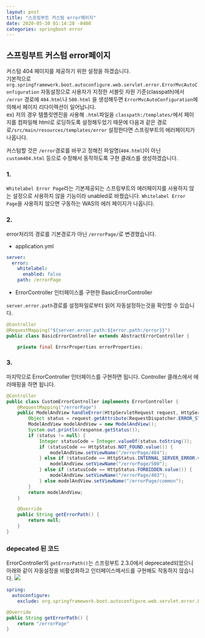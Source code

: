 ```yaml
---
layout: post
title: "스프링부트 커스텀 error페이지"
date: 2020-05-30 01:14:28 -0400
categories: springboot error
---
```

## 스프링부트 커스텀 error페이지

커스텀 404 페이지를 제공하기 위한 설정을 하겠습니다.  
기본적으로 ``org.springframework.boot.autoconfigure.web.servlet.error.ErrorMvcAutoConfiguration`` 자동설정으로 사용자가 지정한 서블릿 자원 기준(classpath)에서 ``/error`` 경로에 ``404.html``나 ``500.html`` 을 생성해두면 ``ErrorMvcAutoConfiguration``에 의해서 페이지 리다이렉션이 일어납니다.  
ex)
저의 경우 템플릿엔진을 사용해 ``.html``파일을 ``classpath:/templates/``에서 페이지를 컴파일해 html로 로딩하도록 설정해두었기 때문에
 다음과 같은 경로로``/src/main/resources/templates/error`` 설정한다면 스프링부트의 에러페이지가 나옵니다.

커스텀할 것은 ``/error``경로를 바꾸고 정해진 파일명(``404.html``)이 아닌 ``custom404.html`` 등으로 수정해서 동작하도록 구현 클래스를 생성하겠습니다.  

### 1.
 ``Whitelabel Error Page``라는 기본제공되는 스프링부트의 에러페이지를 사용하지 않는 설정으로 사용하지 않을 기능이라 unabled로 바꿨습니다. ``Whitelabel Error Page``을 사용하지 않으면 구동하는 WAS의 에러 페이지가 나옵니다.  

### 2.
 error처리의 경로를 기본경로가 아닌 ``/errorPage/``로 변경했습니다.

- application.yml


```yml
server:
  error:
    whitelabel:
      enabled: false
    path: /errorPage
```

- ErrorController 인터페이스를 구현한 BasicErrorController  

``server.error.path``경로를 설정파일로부터 읽어 자동설정하는것을 확인할 수 있습니다.  
```java
@Controller
@RequestMapping("${server.error.path:${error.path:/error}}")
public class BasicErrorController extends AbstractErrorController {

	private final ErrorProperties errorProperties;
```  

### 3.  
마지막으로 ErrorController 인터페이스를 구현하면 됩니다.
Controller 클래스에서 에러매핑을 하면 됩니다.

```java
@Controller
public class CustomErrorController implements ErrorController {
    @RequestMapping("/errorPage")
    public ModelAndView handleError(HttpServletRequest request, HttpServletResponse response) {
        Object status = request.getAttribute(RequestDispatcher.ERROR_STATUS_CODE);
        ModelAndView modelAndView = new ModelAndView();
        System.out.println(response.getStatus());
        if (status != null) {
            Integer statusCode = Integer.valueOf(status.toString());
            if (statusCode == HttpStatus.NOT_FOUND.value()) {
                modelAndView.setViewName("/errorPage/404");
            } else if (statusCode == HttpStatus.INTERNAL_SERVER_ERROR.value()) {
                modelAndView.setViewName("/errorPage/500");
            } else if (statusCode == HttpStatus.FORBIDDEN.value()) {
                modelAndView.setViewName("/errorPage/403");
            } else modelAndView.setViewName("/errorPage/common");
        }
        return modelAndView;
    }

    @Override
    public String getErrorPath() {
        return null;
    }
}
```

### depecated 된 코드
ErrorController의 ``getErrorPath()``는 스프링부트 2.3.0에서 deprecated되었으니 아래와 같이 자동설정을 비활성화하고 인터페이스메서드를 구현해도 작동하지 않습니다.
![](../../../static/img/20200530-ErrorController/getErrorPath.JPG)
```yml
spring:
  autoconfigure:
    exclude: org.springframework.boot.autoconfigure.web.servlet.error.ErrorMvcAutoConfiguration
```
```java
@Override
public String getErrorPath() {
    return "/errorPage"
}
```
